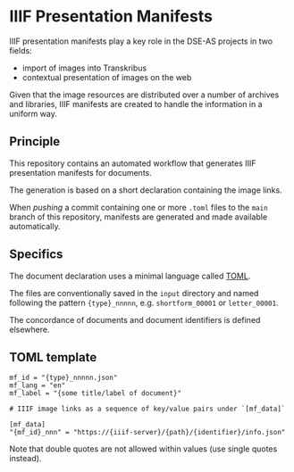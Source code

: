 # IIIF Presentation Manifests

IIIF presentation manifests play a key role in the DSE-AS projects in two fields:

* import of images into Transkribus
* contextual presentation of images on the web

Given that the image resources are distributed over a number of archives and libraries, IIIF manifests are created to handle the information in a uniform way.

## Principle 

This repository contains an automated workflow that generates IIIF presentation manifests for documents.

The generation is based on a short declaration containing the image links.

When *pushing* a commit containing one or more `.toml` files to the `main` branch of this repository, manifests are generated and made available automatically.

## Specifics

The document declaration uses a minimal language called [TOML](https://en.wikipedia.org/wiki/TOML).

The files are conventionally saved in the `input` directory and named following the pattern `{type}_nnnnn`, e.g. `shortform_00001` or `letter_00001`. 

The concordance of documents and document identifiers is defined elsewhere.

## TOML template

```
mf_id = "{type}_nnnnn.json"
mf_lang = "en"
mf_label = "{some title/label of document}"

# IIIF image links as a sequence of key/value pairs under `[mf_data]`

[mf_data]
"{mf_id}_nnn" = "https://{iiif-server}/{path}/{identifier}/info.json"
```
Note that double quotes are not allowed within values (use single quotes instead).
